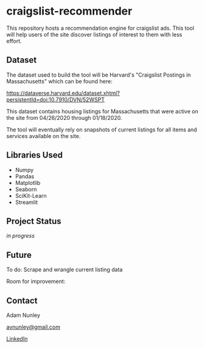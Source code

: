 # craigslist-recommender

This repository hosts a recommendation engine for craigslist ads. This tool will help users of the site discover listings of interest to them with less effort.

## Dataset

The dataset used to build the tool will be Harvard's "Craigslist Postings in Massachusetts" which can be found here:

https://dataverse.harvard.edu/dataset.xhtml?persistentId=doi:10.7910/DVN/52WSPT

This dataset contains housing listings for Massachusetts that were active on the site from 04/26/2020 through 01/18/2020.

The tool will eventually rely on snapshots of current listings for all items and services available on the site.

## Libraries Used
- Numpy
- Pandas
- Matplotlib
- Seaborn
- SciKit-Learn
- Streamlit


## Project Status
_in progress_

## Future

To do:
Scrape and wrangle current listing data 

Room for improvement:


## Contact
Adam Nunley

avnunley@gmail.com

[LinkedIn](https://www.linkedin.com/in/adamnunley)
